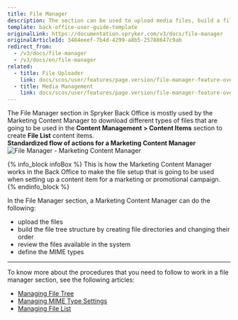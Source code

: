 ```yaml
---
title: File Manager
description: The section can be used to upload media files, build a file tree structure, view existing files, and set MIME types in the Back Office.
template: back-office-user-guide-template
originalLink: https://documentation.spryker.com/v3/docs/file-manager
originalArticleId: 3484eeef-7b4d-4299-a8b5-25788647c9ab
redirect_from:
  - /v3/docs/file-manager
  - /v3/docs/en/file-manager
related:
  - title: File Uploader
    link: docs/scos/user/features/page.version/file-manager-feature-overview/file-uploader.html
  - title: Media Management
    link: docs/scos/user/features/page.version/file-manager-feature-overview/file-manager-feature-overview.html
---
```


The File Manager section in Spryker Back Office is mostly used by the Marketing Content Manager to download different types of files that are going to be used in the **Content Management > Content Items** section to create **File List** content items.
</br>**Standardized flow of actions for a Marketing Content Manager**
![File Manager - Marketing Content Manager](https://spryker.s3.eu-central-1.amazonaws.com/docs/User+Guides/Back+Office+User+Guides/File+Manager/file-manager-section.png) 

{% info_block infoBox %}
This is how the Marketing Content Manager works in the Back Office to make the file setup that is going to be used when setting up a content item for a marketing or promotional campaign.
{% endinfo_block %}

In the File Manager section, a Marketing Content Manager can do the following:

* upload the files
* build the file tree structure by creating file directories and changing their order
* review the files available in the system
* define the MIME types
***
To know more about the procedures that you need to follow to work in a file manager section, see the following articles:
* [Managing File Tree](/docs/scos/user/back-office-user-guides/{{page.version}}/content/file-manager/managing-file-tree.html)
* [Managing MIME Type Settings](/docs/scos/user/back-office-user-guides/{{page.version}}/administration/mime-type-settings/managing-mime-type-settings.html)
* [Managing File List](/docs/scos/user/back-office-user-guides/{{page.version}}/content/file-manager/managing-file-list.html)
